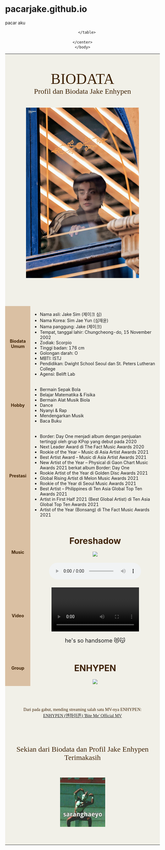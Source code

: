 # pacarjake.github.io
pacar aku
<html>
    <head>
        <title>Biodata</title>
    </head>
    <body background="Premium Vector _ Background with topography.jpeg">
    <center>
        <table bgcolor="#F1F0E8" cellspacing="20" cellpadding="20" width="50%">
            <tr>
                <td colspan="2">
                    <br><br><br>
                    <center><font color="#3F2305" size="20" face="times new roman">BIODATA</font></center>
                    <center><font color="#3F2305" size="5" face="times new roman">Profil dan Biodata Jake Enhypen</font></center>
                </br></br>
                </td>
            </tr>
            <tr>
                <td colspan="2" align="center"><img src="230920 enhypen in milan.jpg" width="75%">
                <br><br><br><br><br><br>
                </td>  
            </tr>
            <tr> 
                <td bgcolor="#DAC0A3" align="center"><b><font color="#3F2305">Biodata Umum</font></b></td>
                <td>
                    <ul>
                        <li>Nama asli: Jake Sim (제이크 심)</li>
                        <li>Nama Korea: Sim Jae Yun (심재윤)</li>
                        <li>Nama panggung: Jake (제이크)</li>
                        <li>Tempat, tanggal lahir: Chungcheong-do, 15 November 2002</li>
                        <li>Zodiak: Scorpio</li>
                        <li>Tinggi badan: 176 cm</li>
                        <li>Golongan darah: O</li>
                        <li>MBTI: ISTJ</li>
                        <li>Pendidikan: Dwight School Seoul dan St. Peters Lutheran College</li>
                        <li>Agensi: Belift Lab</li>
                    </ul>
                </td>
            </tr>
            <tr>
                <td bgcolor="#DAC0A3" align="center"><b><font color="#3F2305">Hobby</font></b></td>
                <td> 
                    <ul>
                        <li>Bermain Sepak Bola</li>
                        <li>Belajar Matematika & Fisika</li>
                        <li>Bermain Alat Musik Biola</li>
                        <li>Dance</li>
                        <li>Nyanyi & Rap</li>
                        <li>Mendengarkan Musik</li>
                        <li>Baca Buku</li>                        
                    </ul>                  
                </td>
            </tr>
            <tr>
                <td bgcolor="#DAC0A3" align="center"><b><font color="#3F2305">Prestasi</font></b></td>
                <td> 
                    <ul>
                        <li>Border: Day One menjadi album dengan penjualan tertinggi oleh grup KPop yang debut pada 2020</li>
                        <li>Next Leader Award di The Fact Music Awards 2020</li>
                        <li>Rookie of the Year – Music di Asia Artist Awards 2021</li>
                        <li>Best Artist Award – Music di Asia Artist Awards 2021</li>
                        <li>New Artist of the Year – Physical di Gaon Chart Music Awards 2021 berkat album Border: Day One</li>
                        <li>Rookie Artist of the Year di Golden Disc Awards 2021</li>
                        <li>Global Rising Artist di Melon Music Awards 2021</li>
                        <li>Rookie of the Year di Seoul Music Awards 2021</li>
                        <li>Best Artist – Philippines di Ten Asia Global Top Ten Awards 2021</li>
                        <li>Artist in First Half 2021 (Best Global Artist) di Ten Asia Global Top Ten Awards 2021</li>
                        <li>Artist of the Year (Bonsang) di The Fact Music Awards 2021</li>                       
                    </ul>                  
                </td>
            </tr>
            <tr>
                <td bgcolor="#DAC0A3" align="center"><b><font color="#3F2305">Music</font></b></td>
                <td>
                    <center><h1><font color="#3F2305">Foreshadow</font></h1>
                        <img src="c:\Users\Zahra Nabila Adhwa\Downloads\unnamed.jpg" width="50%">
                    <br><br>
                    <audio controls>
                        <source src="c:\Users\Zahra Nabila Adhwa\Downloads\Music\ssstik.io_1696144174866.mp3">
                    </audio>
                    </center>
                </td>
            </tr>
            <tr>
                <td bgcolor="#DAC0A3" align="center"><b><font color="#3F2305">Video</font></b></td>
                <td>
                    <center>
                    <br>
                    <video controls width="70%">
                        <source src="ssstik.io_1696135865820.mp4" type="video/mp4">
                    </video>
                    <br><br>
                    <font size="4">he's so handsome &#128571&#128573</font>
                    </br></br>
                    </center>
                </td>
            </tr>
            <tr>
                <td bgcolor="#DAC0A3" align="center"><b><font color="#3F2305">Group</font></b></td>
                <td>
                    <center><h1><font color="#3F2305">ENHYPEN</font></h1>
                        <img src="c:\Users\Zahra Nabila Adhwa\Downloads\[ 090623 ].jpeg" width="85%">
                        <br>
                    </center>
                </td>
            </tr>
            <tr>
                <td colspan="2">
                <br><br><br>
                    <center>
                        <p><font color="#3F2305" face="times new roman">Dari pada gabut, mending streaming salah satu MV-nya ENHYPEN:
                        <br>
                        <a href="https://youtu.be/wXFLzODIdUI?si=VaWmZD9l8gqlBOGV.">ENHYPEN (엔하이픈) 'Bite Me' Official MV</a>
                        </font></p>
                    </center>
                </td>
            </tr>
            <tr>
                <td colspan="2">
                    <br><br><br><br>
                    <center><font color="#3F2305" size="5" face="times new roman">Sekian dari Biodata dan Profil Jake Enhypen</font></center>
                    <center><font color="#3F2305" size="5" face="times new roman">Terimakasih</font></center>
                    <br><br><br>
                    <center>
                        <img src="07999296aecef75e92a798a65873ab99.jpg" width="30%">
                    </center>
                    <br><br><br>
                </td>
            </tr>
            
        </table>

    </center>
    </body>

</html>
